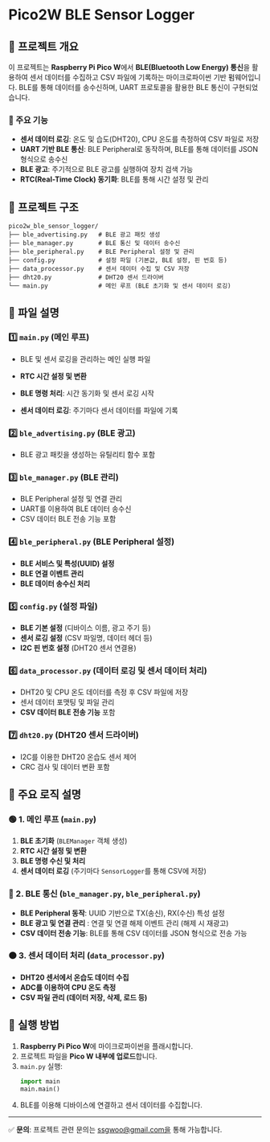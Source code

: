 # Pico2W BLE Sensor Logger

## 📌 프로젝트 개요
이 프로젝트는 **Raspberry Pi Pico W**에서 **BLE(Bluetooth Low Energy) 통신**을 활용하여 센서 데이터를 수집하고 CSV 파일에 기록하는 마이크로파이썬 기반 펌웨어입니다. BLE를 통해 데이터를 송수신하며, UART 프로토콜을 활용한 BLE 통신이 구현되었습니다.

### 🔹 주요 기능
- **센서 데이터 로깅**: 온도 및 습도(DHT20), CPU 온도를 측정하여 CSV 파일로 저장
- **UART 기반 BLE 통신**: BLE Peripheral로 동작하며, BLE를 통해 데이터를 JSON 형식으로 송수신
- **BLE 광고**: 주기적으로 BLE 광고를 실행하여 장치 검색 가능
- **RTC(Real-Time Clock) 동기화**: BLE를 통해 시간 설정 및 관리

## 📂 프로젝트 구조
```plaintext
pico2w_ble_sensor_logger/
├── ble_advertising.py   # BLE 광고 패킷 생성
├── ble_manager.py       # BLE 통신 및 데이터 송수신
├── ble_peripheral.py    # BLE Peripheral 설정 및 관리
├── config.py            # 설정 파일 (기본값, BLE 설정, 핀 번호 등)
├── data_processor.py    # 센서 데이터 수집 및 CSV 저장
├── dht20.py             # DHT20 센서 드라이버
└── main.py              # 메인 루프 (BLE 초기화 및 센서 데이터 로깅)
```

## 📜 파일 설명

### 1️⃣ `main.py` (메인 루프)
- BLE 및 센서 로깅을 관리하는 메인 실행 파일
- **RTC 시간 설정 및 변환**
- **BLE 명령 처리**: 시간 동기화 및 센서 로깅 시작

- **센서 데이터 로깅**: 주기마다 센서 데이터를 파일에 기록

### 2️⃣ `ble_advertising.py` (BLE 광고)
- BLE 광고 패킷을 생성하는 유틸리티 함수 포함

### 3️⃣ `ble_manager.py` (BLE 관리)
- BLE Peripheral 설정 및 연결 관리
- UART를 이용하여 BLE 데이터 송수신
- CSV 데이터 BLE 전송 기능 포함

### 4️⃣ `ble_peripheral.py` (BLE Peripheral 설정)
- **BLE 서비스 및 특성(UUID) 설정**
- **BLE 연결 이벤트 관리**
- **BLE 데이터 송수신 처리**

### 5️⃣ `config.py` (설정 파일)
- **BLE 기본 설정** (디바이스 이름, 광고 주기 등)
- **센서 로깅 설정** (CSV 파일명, 데이터 헤더 등)
- **I2C 핀 번호 설정** (DHT20 센서 연결용)

### 6️⃣ `data_processor.py` (데이터 로깅 및 센서 데이터 처리)
- DHT20 및 CPU 온도 데이터를 측정 후 CSV 파일에 저장
- 센서 데이터 포맷팅 및 파일 관리
- **CSV 데이터 BLE 전송 기능** 포함

### 7️⃣ `dht20.py` (DHT20 센서 드라이버)
- I2C를 이용한 DHT20 온습도 센서 제어
- CRC 검사 및 데이터 변환 포함

## 🔄 주요 로직 설명

### 🟢 1. 메인 루프 (`main.py`)
1. **BLE 초기화** (`BLEManager` 객체 생성)
2. **RTC 시간 설정 및 변환**
3. **BLE 명령 수신 및 처리**
4. **센서 데이터 로깅** (주기마다 `SensorLogger`를 통해 CSV에 저장)

### 🔵 2. BLE 통신 (`ble_manager.py`, `ble_peripheral.py`)
- **BLE Peripheral 동작**: UUID 기반으로 TX(송신), RX(수신) 특성 설정
- **BLE 광고 및 연결 관리** : 연결 및 연결 해제 이벤트 관리 (해제 시 재광고)
- **CSV 데이터 전송 기능**:  BLE를 통해 CSV 데이터를 JSON 형식으로 전송 가능

### 🟠 3. 센서 데이터 처리 (`data_processor.py`)
- **DHT20 센서에서 온습도 데이터 수집**
- **ADC를 이용하여 CPU 온도 측정**
- **CSV 파일 관리 (데이터 저장, 삭제, 로드 등)**

## 🚀 실행 방법
1. **Raspberry Pi Pico W**에 마이크로파이썬을 플래시합니다.
2. 프로젝트 파일을 **Pico W 내부에 업로드**합니다.
3. `main.py` 실행:
   ```python
   import main
   main.main()
   ```
4. BLE를 이용해 디바이스에 연결하고 센서 데이터를 수집합니다.

---
✅ **문의**: 프로젝트 관련 문의는 ssgwoo@gmail.com을 통해 가능합니다.

